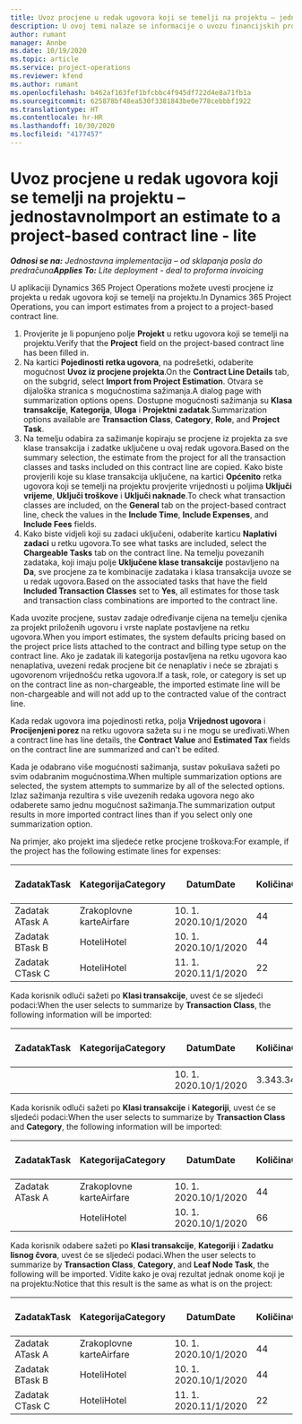 ```yaml
---
title: Uvoz procjene u redak ugovora koji se temelji na projektu – jednostavno
description: U ovoj temi nalaze se informacije o uvozu financijskih procjena iz projekta u redak ugovora.
author: rumant
manager: Annbe
ms.date: 10/19/2020
ms.topic: article
ms.service: project-operations
ms.reviewer: kfend
ms.author: rumant
ms.openlocfilehash: b462af163fef1bfcbbc4f945df722d4e8a71fb1a
ms.sourcegitcommit: 625878bf48ea530f3381843be0e778cebbbf1922
ms.translationtype: HT
ms.contentlocale: hr-HR
ms.lasthandoff: 10/30/2020
ms.locfileid: "4177457"
---
```

# <a name="import-an-estimate-to-a-project-based-contract-line---lite"></a><span data-ttu-id="78553-103">Uvoz procjene u redak ugovora koji se temelji na projektu – jednostavno</span><span class="sxs-lookup"><span data-stu-id="78553-103">Import an estimate to a project-based contract line - lite</span></span>

<span data-ttu-id="78553-104">_**Odnosi se na:** Jednostavna implementacija – od sklapanja posla do predračuna_</span><span class="sxs-lookup"><span data-stu-id="78553-104">_**Applies To:** Lite deployment - deal to proforma invoicing_</span></span>

<span data-ttu-id="78553-105">U aplikaciji Dynamics 365 Project Operations možete uvesti procjene iz projekta u redak ugovora koji se temelji na projektu.</span><span class="sxs-lookup"><span data-stu-id="78553-105">In Dynamics 365 Project Operations, you can import estimates from a project to a project-based contract line.</span></span>

1. <span data-ttu-id="78553-106">Provjerite je li popunjeno polje **Projekt** u retku ugovora koji se temelji na projektu.</span><span class="sxs-lookup"><span data-stu-id="78553-106">Verify that the **Project** field on the project-based contract line has been filled in.</span></span>
2. <span data-ttu-id="78553-107">Na kartici **Pojedinosti retka ugovora**, na podrešetki, odaberite mogućnost **Uvoz iz procjene projekta**.</span><span class="sxs-lookup"><span data-stu-id="78553-107">On the **Contract Line Details** tab, on the subgrid, select **Import from Project Estimation**.</span></span> <span data-ttu-id="78553-108">Otvara se dijaloška stranica s mogućnostima sažimanja.</span><span class="sxs-lookup"><span data-stu-id="78553-108">A dialog page with summarization options opens.</span></span> <span data-ttu-id="78553-109">Dostupne mogućnosti sažimanja su **Klasa transakcije**, **Kategorija**, **Uloga** i **Projektni zadatak**.</span><span class="sxs-lookup"><span data-stu-id="78553-109">Summarization options available are **Transaction Class**, **Category**, **Role**, and **Project Task**.</span></span>
3. <span data-ttu-id="78553-110">Na temelju odabira za sažimanje kopiraju se procjene iz projekta za sve klase transakcija i zadatke uključene u ovaj redak ugovora.</span><span class="sxs-lookup"><span data-stu-id="78553-110">Based on the summary selection, the estimate from the project for all the transaction classes and tasks included on this contract line are copied.</span></span> <span data-ttu-id="78553-111">Kako biste provjerili koje su klase transakcija uključene, na kartici **Općenito** retka ugovora koji se temelji na projektu provjerite vrijednosti u poljima **Uključi vrijeme**, **Uključi troškove** i **Uključi naknade**.</span><span class="sxs-lookup"><span data-stu-id="78553-111">To check what transaction classes are included, on the **General** tab on the project-based contract line, check the values in the **Include Time**, **Include Expenses**, and **Include Fees** fields.</span></span> 
4. <span data-ttu-id="78553-112">Kako biste vidjeli koji su zadaci uključeni, odaberite karticu **Naplativi zadaci** u retku ugovora.</span><span class="sxs-lookup"><span data-stu-id="78553-112">To see what tasks are included, select the **Chargeable Tasks** tab on the contract line.</span></span> <span data-ttu-id="78553-113">Na temelju povezanih zadataka, koji imaju polje **Uključene klase transakcije** postavljeno na **Da**, sve procjene za te kombinacije zadataka i klasa transakcija uvoze se u redak ugovora.</span><span class="sxs-lookup"><span data-stu-id="78553-113">Based on the associated tasks that have the field **Included Transaction Classes** set to **Yes**, all estimates for those task and transaction class combinations are imported to the contract line.</span></span>

<span data-ttu-id="78553-114">Kada uvozite procjene, sustav zadaje određivanje cijena na temelju cjenika za projekt priloženih ugovoru i vrste naplate postavljene na retku ugovora.</span><span class="sxs-lookup"><span data-stu-id="78553-114">When you import estimates, the system defaults pricing based on the project price lists attached to the contract and billing type setup on the contract line.</span></span> <span data-ttu-id="78553-115">Ako je zadatak ili kategorija postavljena na retku ugovora kao nenaplativa, uvezeni redak procjene bit će nenaplativ i neće se zbrajati s ugovorenom vrijednošću retka ugovora.</span><span class="sxs-lookup"><span data-stu-id="78553-115">If a task, role, or category is set up on the contract line as non-chargeable, the imported estimate line will be non-chargeable and will not add up to the contracted value of the contract line.</span></span>

<span data-ttu-id="78553-116">Kada redak ugovora ima pojedinosti retka, polja **Vrijednost ugovora** i **Procijenjeni porez** na retku ugovora sažeta su i ne mogu se uređivati.</span><span class="sxs-lookup"><span data-stu-id="78553-116">When a contract line has line details, the **Contract Value** and **Estimated Tax** fields on the contract line are summarized and can't be edited.</span></span>

<span data-ttu-id="78553-117">Kada je odabrano više mogućnosti sažimanja, sustav pokušava sažeti po svim odabranim mogućnostima.</span><span class="sxs-lookup"><span data-stu-id="78553-117">When multiple summarization options are selected, the system attempts to summarize by all of the selected options.</span></span> <span data-ttu-id="78553-118">Izlaz sažimanja rezultira s više uvezenih redaka ugovora nego ako odaberete samo jednu mogućnost sažimanja.</span><span class="sxs-lookup"><span data-stu-id="78553-118">The summarization output results in more imported contract lines than if you select only one summarization option.</span></span>

<span data-ttu-id="78553-119">Na primjer, ako projekt ima sljedeće retke procjene troškova:</span><span class="sxs-lookup"><span data-stu-id="78553-119">For example, if the project has the following estimate lines for expenses:</span></span>

| <span data-ttu-id="78553-120">Zadatak</span><span class="sxs-lookup"><span data-stu-id="78553-120">Task</span></span> | <span data-ttu-id="78553-121">Kategorija</span><span class="sxs-lookup"><span data-stu-id="78553-121">Category</span></span> | <span data-ttu-id="78553-122">Datum</span><span class="sxs-lookup"><span data-stu-id="78553-122">Date</span></span> | <span data-ttu-id="78553-123">Količina</span><span class="sxs-lookup"><span data-stu-id="78553-123">Quantity</span></span> | <span data-ttu-id="78553-124">Jedinična cijena</span><span class="sxs-lookup"><span data-stu-id="78553-124">Unit price</span></span> | <span data-ttu-id="78553-125">Iznos</span><span class="sxs-lookup"><span data-stu-id="78553-125">Amount</span></span> |
| --- | --- | --- | --- | --- | --- |
| <span data-ttu-id="78553-126">Zadatak A</span><span class="sxs-lookup"><span data-stu-id="78553-126">Task A</span></span> | <span data-ttu-id="78553-127">Zrakoplovne karte</span><span class="sxs-lookup"><span data-stu-id="78553-127">Airfare</span></span> | <span data-ttu-id="78553-128">10. 1. 2020.</span><span class="sxs-lookup"><span data-stu-id="78553-128">10/1/2020</span></span> | <span data-ttu-id="78553-129">4</span><span class="sxs-lookup"><span data-stu-id="78553-129">4</span></span> | <span data-ttu-id="78553-130">400</span><span class="sxs-lookup"><span data-stu-id="78553-130">400</span></span> | <span data-ttu-id="78553-131">1600</span><span class="sxs-lookup"><span data-stu-id="78553-131">1600</span></span> |
| <span data-ttu-id="78553-132">Zadatak B</span><span class="sxs-lookup"><span data-stu-id="78553-132">Task B</span></span> | <span data-ttu-id="78553-133">Hoteli</span><span class="sxs-lookup"><span data-stu-id="78553-133">Hotel</span></span> | <span data-ttu-id="78553-134">10. 1. 2020.</span><span class="sxs-lookup"><span data-stu-id="78553-134">10/1/2020</span></span> | <span data-ttu-id="78553-135">4</span><span class="sxs-lookup"><span data-stu-id="78553-135">4</span></span> | <span data-ttu-id="78553-136">200</span><span class="sxs-lookup"><span data-stu-id="78553-136">200</span></span> | <span data-ttu-id="78553-137">800</span><span class="sxs-lookup"><span data-stu-id="78553-137">800</span></span> |
| <span data-ttu-id="78553-138">Zadatak C</span><span class="sxs-lookup"><span data-stu-id="78553-138">Task C</span></span> | <span data-ttu-id="78553-139">Hoteli</span><span class="sxs-lookup"><span data-stu-id="78553-139">Hotel</span></span> | <span data-ttu-id="78553-140">11. 1. 2020.</span><span class="sxs-lookup"><span data-stu-id="78553-140">11/1/2020</span></span> | <span data-ttu-id="78553-141">2</span><span class="sxs-lookup"><span data-stu-id="78553-141">2</span></span> | <span data-ttu-id="78553-142">200</span><span class="sxs-lookup"><span data-stu-id="78553-142">200</span></span> | <span data-ttu-id="78553-143">400</span><span class="sxs-lookup"><span data-stu-id="78553-143">400</span></span> |

<span data-ttu-id="78553-144">Kada korisnik odluči sažeti po **Klasi transakcije**, uvest će se sljedeći podaci:</span><span class="sxs-lookup"><span data-stu-id="78553-144">When the user selects to summarize by **Transaction Class**, the following information will be imported:</span></span>

| <span data-ttu-id="78553-145">Zadatak</span><span class="sxs-lookup"><span data-stu-id="78553-145">Task</span></span> | <span data-ttu-id="78553-146">Kategorija</span><span class="sxs-lookup"><span data-stu-id="78553-146">Category</span></span> | <span data-ttu-id="78553-147">Datum</span><span class="sxs-lookup"><span data-stu-id="78553-147">Date</span></span> | <span data-ttu-id="78553-148">Količina</span><span class="sxs-lookup"><span data-stu-id="78553-148">Quantity</span></span> | <span data-ttu-id="78553-149">Jedinična cijena</span><span class="sxs-lookup"><span data-stu-id="78553-149">Unit price</span></span> | <span data-ttu-id="78553-150">Iznos</span><span class="sxs-lookup"><span data-stu-id="78553-150">Amount</span></span> |
| --- | --- | --- | --- | --- | --- |
| &nbsp; | &nbsp; | <span data-ttu-id="78553-151">10. 1. 2020.</span><span class="sxs-lookup"><span data-stu-id="78553-151">10/1/2020</span></span> | <span data-ttu-id="78553-152">3.34</span><span class="sxs-lookup"><span data-stu-id="78553-152">3.34</span></span> | <span data-ttu-id="78553-153">840</span><span class="sxs-lookup"><span data-stu-id="78553-153">840</span></span> | <span data-ttu-id="78553-154">2800</span><span class="sxs-lookup"><span data-stu-id="78553-154">2800</span></span> |

<span data-ttu-id="78553-155">Kada korisnik odluči sažeti po **Klasi transakcije** i **Kategoriji**, uvest će se sljedeći podaci:</span><span class="sxs-lookup"><span data-stu-id="78553-155">When the user selects to summarize by **Transaction Class** and **Category**, the following information will be imported:</span></span>

| <span data-ttu-id="78553-156">Zadatak</span><span class="sxs-lookup"><span data-stu-id="78553-156">Task</span></span> | <span data-ttu-id="78553-157">Kategorija</span><span class="sxs-lookup"><span data-stu-id="78553-157">Category</span></span> | <span data-ttu-id="78553-158">Datum</span><span class="sxs-lookup"><span data-stu-id="78553-158">Date</span></span> | <span data-ttu-id="78553-159">Količina</span><span class="sxs-lookup"><span data-stu-id="78553-159">Quantity</span></span> | <span data-ttu-id="78553-160">Jedinična cijena</span><span class="sxs-lookup"><span data-stu-id="78553-160">Unit price</span></span> | <span data-ttu-id="78553-161">Iznos</span><span class="sxs-lookup"><span data-stu-id="78553-161">Amount</span></span> |
| --- | --- | --- | --- | --- | --- |
| <span data-ttu-id="78553-162">Zadatak A</span><span class="sxs-lookup"><span data-stu-id="78553-162">Task A</span></span> | <span data-ttu-id="78553-163">Zrakoplovne karte</span><span class="sxs-lookup"><span data-stu-id="78553-163">Airfare</span></span> | <span data-ttu-id="78553-164">10. 1. 2020.</span><span class="sxs-lookup"><span data-stu-id="78553-164">10/1/2020</span></span> | <span data-ttu-id="78553-165">4</span><span class="sxs-lookup"><span data-stu-id="78553-165">4</span></span> | <span data-ttu-id="78553-166">400</span><span class="sxs-lookup"><span data-stu-id="78553-166">400</span></span> | <span data-ttu-id="78553-167">1600</span><span class="sxs-lookup"><span data-stu-id="78553-167">1600</span></span> |
| &nbsp;| <span data-ttu-id="78553-168">Hoteli</span><span class="sxs-lookup"><span data-stu-id="78553-168">Hotel</span></span> | <span data-ttu-id="78553-169">10. 1. 2020.</span><span class="sxs-lookup"><span data-stu-id="78553-169">10/1/2020</span></span> | <span data-ttu-id="78553-170">6</span><span class="sxs-lookup"><span data-stu-id="78553-170">6</span></span> | <span data-ttu-id="78553-171">200</span><span class="sxs-lookup"><span data-stu-id="78553-171">200</span></span> | <span data-ttu-id="78553-172">1200</span><span class="sxs-lookup"><span data-stu-id="78553-172">1200</span></span> |

<span data-ttu-id="78553-173">Kada korisnik odabere sažeti po **Klasi transakcije**, **Kategoriji** i **Zadatku lisnog čvora**, uvest će se sljedeći podaci.</span><span class="sxs-lookup"><span data-stu-id="78553-173">When the user selects to summarize by **Transaction Class**, **Category**, and **Leaf Node Task**, the following will be imported.</span></span> <span data-ttu-id="78553-174">Vidite kako je ovaj rezultat jednak onome koji je na projektu:</span><span class="sxs-lookup"><span data-stu-id="78553-174">Notice that this result is the same as what is on the project:</span></span>

| <span data-ttu-id="78553-175">Zadatak</span><span class="sxs-lookup"><span data-stu-id="78553-175">Task</span></span> | <span data-ttu-id="78553-176">Kategorija</span><span class="sxs-lookup"><span data-stu-id="78553-176">Category</span></span> | <span data-ttu-id="78553-177">Datum</span><span class="sxs-lookup"><span data-stu-id="78553-177">Date</span></span> | <span data-ttu-id="78553-178">Količina</span><span class="sxs-lookup"><span data-stu-id="78553-178">Quantity</span></span> | <span data-ttu-id="78553-179">Jedinična cijena</span><span class="sxs-lookup"><span data-stu-id="78553-179">Unit price</span></span> | <span data-ttu-id="78553-180">Iznos</span><span class="sxs-lookup"><span data-stu-id="78553-180">Amount</span></span> |
| --- | --- | --- | --- | --- | --- |
| <span data-ttu-id="78553-181">Zadatak A</span><span class="sxs-lookup"><span data-stu-id="78553-181">Task A</span></span> | <span data-ttu-id="78553-182">Zrakoplovne karte</span><span class="sxs-lookup"><span data-stu-id="78553-182">Airfare</span></span> | <span data-ttu-id="78553-183">10. 1. 2020.</span><span class="sxs-lookup"><span data-stu-id="78553-183">10/1/2020</span></span> | <span data-ttu-id="78553-184">4</span><span class="sxs-lookup"><span data-stu-id="78553-184">4</span></span> | <span data-ttu-id="78553-185">400</span><span class="sxs-lookup"><span data-stu-id="78553-185">400</span></span> | <span data-ttu-id="78553-186">1600</span><span class="sxs-lookup"><span data-stu-id="78553-186">1600</span></span> |
| <span data-ttu-id="78553-187">Zadatak B</span><span class="sxs-lookup"><span data-stu-id="78553-187">Task B</span></span> | <span data-ttu-id="78553-188">Hoteli</span><span class="sxs-lookup"><span data-stu-id="78553-188">Hotel</span></span> | <span data-ttu-id="78553-189">10. 1. 2020.</span><span class="sxs-lookup"><span data-stu-id="78553-189">10/1/2020</span></span> | <span data-ttu-id="78553-190">4</span><span class="sxs-lookup"><span data-stu-id="78553-190">4</span></span> | <span data-ttu-id="78553-191">200</span><span class="sxs-lookup"><span data-stu-id="78553-191">200</span></span> | <span data-ttu-id="78553-192">800</span><span class="sxs-lookup"><span data-stu-id="78553-192">800</span></span> |
| <span data-ttu-id="78553-193">Zadatak C</span><span class="sxs-lookup"><span data-stu-id="78553-193">Task C</span></span> | <span data-ttu-id="78553-194">Hoteli</span><span class="sxs-lookup"><span data-stu-id="78553-194">Hotel</span></span> | <span data-ttu-id="78553-195">11. 1. 2020.</span><span class="sxs-lookup"><span data-stu-id="78553-195">11/1/2020</span></span> | <span data-ttu-id="78553-196">2</span><span class="sxs-lookup"><span data-stu-id="78553-196">2</span></span> | <span data-ttu-id="78553-197">200</span><span class="sxs-lookup"><span data-stu-id="78553-197">200</span></span> | <span data-ttu-id="78553-198">400</span><span class="sxs-lookup"><span data-stu-id="78553-198">400</span></span> |

